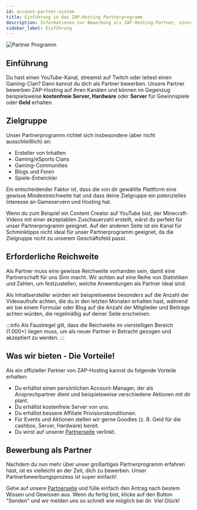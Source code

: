 ```yaml
---
id: account-partner-system
title: Einführung in das ZAP-Hosting Partnerprogramm
description: Informationen zur Bewerbung als ZAP-Hosting-Partner, einschließlich der Anforderungen, Vorteile und des Bewerbungsverfahrens - ZAP-Hosting.com-Dokumentation
sidebar_label: Einführung
---
```


![Partner Programm](https://screensaver01.zap-hosting.com/index.php/s/yLdaKZLHQioeKCz/preview)

## Einführung

Du hast einen YouTube-Kanal, streamst auf Twitch oder leitest einen Gaming-Clan? Dann kannst du dich als Partner bewerben. Unsere Partner bewerben ZAP-Hosting auf ihren Kanälen und können im Gegenzug beispielsweise **kostenfreie Server, Hardware** oder **Server** für Gewinnspiele oder **Geld** erhalten.

## Zielgruppe

Unser Partnerprogramm richtet sich insbesondere (aber nicht ausschließlich) an:

- Ersteller von Inhalten
- Gaming/eSports Clans
- Gaming-Communities
- Blogs und Foren
- Spiele-Entwickler

Ein entscheidender Faktor ist, dass die von dir gewählte Plattform eine gewisse Mindestreichweite hat und dass deine Zielgruppe ein potenzielles Interesse an Gameservern und Hosting hat.

Wenn du zum Beispiel ein Content Creator auf YouTube bist, der Minecraft-Videos mit einer akzeptablen Zuschauerzahl erstellt, wärst du perfekt für unser Partnerprogramm geeignet. Auf der anderen Seite ist ein Kanal für Schminktipps nicht ideal für unser Partnerprogramm geeignet, da die Zielgruppe nicht zu unserem Geschäftsfeld passt.

## Erforderliche Reichweite 

Als Partner muss eine gewisse Reichweite vorhanden sein, damit eine Partnerschaft für uns Sinn macht. Wir achten auf eine Reihe von Statistiken und Zahlen, um festzustellen, welche Anwendungen als Partner ideal sind.

Als Inhaltsersteller würden wir beispielsweise besonders auf die Anzahl der Videoaufrufe achten, die du in den letzten Monaten erhalten hast, während wir bei einem Formular oder Blog auf die Anzahl der Mitglieder und Beiträge achten würden, die regelmäßig auf deiner Seite erscheinen.

:::info
Als Faustregel gilt, dass die Reichweite im vierstelligen Bereich (1.000+) liegen muss, um als neuer Partner in Betracht gezogen und akzeptiert zu werden.
:::

## Was wir bieten - Die Vorteile!

Als ein offizieller Partner von ZAP-Hosting kannst du folgende Vorteile erhalten:

- Du erhältst einen persönlichen Account-Manager, der als Ansprechpartner dient und beispielsweise verschiedene Aktionen mit dir plant.
- Du erhältst kostenfreie Server von uns.
- Du erhältst bessere Affiliate Privisionskonditionen.
- Für Events und Aktionen stellen wir gerne Goodies (z. B. Geld für die cashbox, Server, Hardware) bereit.
- Du wirst auf unserer [Partnerseite](https://zap-hosting.com/de/partner/) verlinkt.

## Bewerbung als Partner

Nachdem du nun mehr über unser großartiges Partnerprogramm erfahren hast, ist es vielleicht an der Zeit, dich zu bewerben. Unser Partnerbewerbungsprozess ist super einfach! 

Gehe auf unsere [Partnerseite](https://zap-hosting.com/en/partner/) und fülle einfach den Antrag nach bestem Wissen und Gewissen aus. Wenn du fertig bist, klicke auf den Button "Senden" und wir melden uns so schnell wie möglich bei dir. Viel Glück!